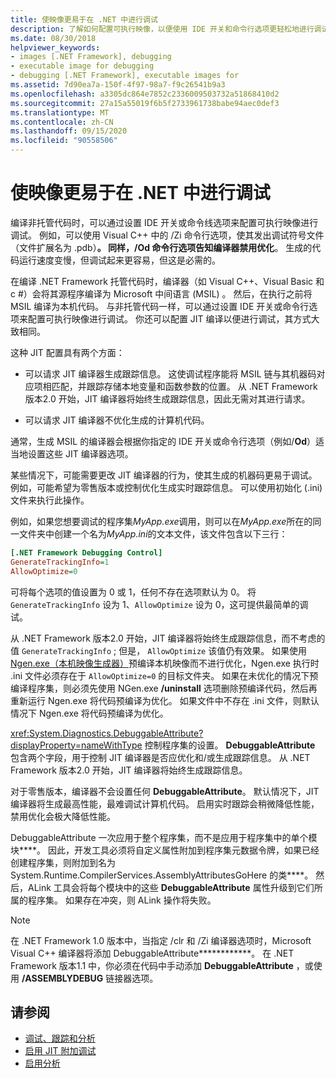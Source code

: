```yaml
---
title: 使映像更易于在 .NET 中进行调试
description: 了解如何配置可执行映像，以便使用 IDE 开关和命令行选项更轻松地进行调试。
ms.date: 08/30/2018
helpviewer_keywords:
- images [.NET Framework], debugging
- executable image for debugging
- debugging [.NET Framework], executable images for
ms.assetid: 7d90ea7a-150f-4f97-98a7-f9c26541b9a3
ms.openlocfilehash: a3305dc864e7852c2336009503732a51868410d2
ms.sourcegitcommit: 27a15a55019f6b5f2733961738babe94aec0def3
ms.translationtype: MT
ms.contentlocale: zh-CN
ms.lasthandoff: 09/15/2020
ms.locfileid: "90558506"
---
```

# <a name="making-an-image-easier-to-debug-in-net"></a>使映像更易于在 .NET 中进行调试

编译非托管代码时，可以通过设置 IDE 开关或命令线选项来配置可执行映像进行调试。 例如，可以使用 Visual C++ 中的 /Zi 命令行选项，使其发出调试符号文件（文件扩展名为 .pdb）****。 同样，/Od 命令行选项告知编译器禁用优化****。 生成的代码运行速度变慢，但调试起来更容易，但这是必需的。

在编译 .NET Framework 托管代码时，编译器（如 Visual C++、Visual Basic 和 c #）会将其源程序编译为 Microsoft 中间语言 (MSIL) 。 然后，在执行之前将 MSIL 编译为本机代码。 与非托管代码一样，可以通过设置 IDE 开关或命令行选项来配置可执行映像进行调试。 你还可以配置 JIT 编译以便进行调试，其方式大致相同。

这种 JIT 配置具有两个方面：

- 可以请求 JIT 编译器生成跟踪信息。 这使调试程序能将 MSIL 链与其机器码对应项相匹配，并跟踪存储本地变量和函数参数的位置。 从 .NET Framework 版本2.0 开始，JIT 编译器将始终生成跟踪信息，因此无需对其进行请求。

- 可以请求 JIT 编译器不优化生成的计算机代码。

通常，生成 MSIL 的编译器会根据你指定的 IDE 开关或命令行选项（例如/**Od**）适当地设置这些 JIT 编译器选项。

某些情况下，可能需要更改 JIT 编译器的行为，使其生成的机器码更易于调试。 例如，可能希望为零售版本或控制优化生成实时跟踪信息。 可以使用初始化 (.ini) 文件来执行此操作。

例如，如果您想要调试的程序集*MyApp.exe*调用，则可以在*MyApp.exe*所在的同一文件夹中创建一个名为*MyApp.ini*的文本文件，该文件包含以下三行：

```ini
[.NET Framework Debugging Control]
GenerateTrackingInfo=1
AllowOptimize=0
```

可将每个选项的值设置为 0 或 1，任何不存在选项默认为 0。 将 `GenerateTrackingInfo` 设为 1、`AllowOptimize` 设为 0，这可提供最简单的调试。

从 .NET Framework 版本2.0 开始，JIT 编译器将始终生成跟踪信息，而不考虑的值 `GenerateTrackingInfo` ; 但是， `AllowOptimize` 该值仍有效果。 如果使用 [Ngen.exe（本机映像生成器）](../tools/ngen-exe-native-image-generator.md)预编译本机映像而不进行优化，Ngen.exe 执行时 .ini 文件必须存在于 `AllowOptimize=0` 的目标文件夹。 如果在未优化的情况下预编译程序集，则必须先使用 NGen.exe **/uninstall** 选项删除预编译代码，然后再重新运行 Ngen.exe 将代码预编译为优化。 如果文件中不存在 .ini 文件，则默认情况下 Ngen.exe 将代码预编译为优化。

<xref:System.Diagnostics.DebuggableAttribute?displayProperty=nameWithType> 控制程序集的设置。 **DebuggableAttribute** 包含两个字段，用于控制 JIT 编译器是否应优化和/或生成跟踪信息。 从 .NET Framework 版本2.0 开始，JIT 编译器将始终生成跟踪信息。

对于零售版本，编译器不会设置任何 **DebuggableAttribute**。 默认情况下，JIT 编译器将生成最高性能，最难调试计算机代码。 启用实时跟踪会稍微降低性能，禁用优化会极大降低性能。

DebuggableAttribute 一次应用于整个程序集，而不是应用于程序集中的单个模块****。 因此，开发工具必须将自定义属性附加到程序集元数据令牌，如果已经创建程序集，则附加到名为 System.Runtime.CompilerServices.AssemblyAttributesGoHere 的类****。 然后，ALink 工具会将每个模块中的这些 **DebuggableAttribute** 属性升级到它们所属的程序集。 如果存在冲突，则 ALink 操作将失败。

> [!NOTE]
> 在 .NET Framework 1.0 版本中，当指定 /clr 和 /Zi 编译器选项时，Microsoft Visual C++ 编译器将添加 DebuggableAttribute************。 在 .NET Framework 版本1.1 中，你必须在代码中手动添加 **DebuggableAttribute** ，或使用 **/ASSEMBLYDEBUG** 链接器选项。

## <a name="see-also"></a>请参阅

- [调试、跟踪和分析](index.md)
- [启用 JIT 附加调试](enabling-jit-attach-debugging.md)
- [启用分析](/previous-versions/dotnet/netframework-4.0/s5ec0es1(v=vs.100))
